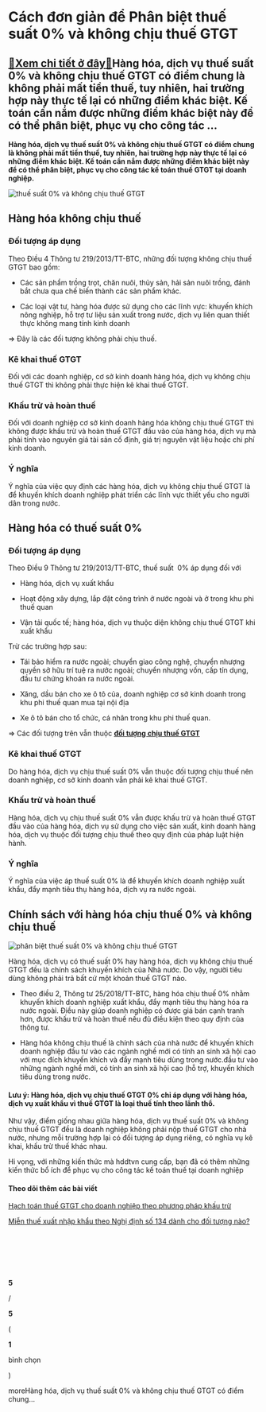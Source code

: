 Cách đơn giản để Phân biệt thuế suất 0% và không chịu thuế GTGT
===============================================================

[:gift:Xem chi tiết ở đây:gift:](https://hddtvn.com/cach-don-gian-de-phan-biet-thue-suat-0-va-khong-chiu-thue-gtgt/)Hàng hóa, dịch vụ thuế suất 0% và không chịu thuế GTGT có điểm chung là không phải mất tiền thuế, tuy nhiên, hai trường hợp này thực tế lại có những điểm khác biệt. Kế toán cần nắm được những điểm khác biệt này để có thể phân biệt, phục vụ cho công tác …
--------------------------------------------------------------------------------------------------------------------------------------------------------------------------------------------------------------------------------------------------------------

**Hàng hóa, dịch vụ thuế suất 0% và không chịu thuế GTGT có điểm chung là không phải mất tiền thuế, tuy nhiên, hai trường hợp này thực tế lại có những điểm khác biệt. Kế toán cần nắm được những điểm khác biệt này để có thể phân biệt, phục vụ cho công tác kế toán thuế GTGT tại doanh nghiệp.**


![thuế suất 0% và không chịu thuế GTGT](https://hddtvn.com/wp-content/uploads/2021/01/tax-6-scaled.jpg)


Hàng hóa không chịu thuế
------------------------


### Đối tượng áp dụng


Theo Điều 4 Thông tư 219/2013/TT-BTC, những đối tượng không chịu thuế GTGT bao gồm:




* Các sản phẩm trồng trọt, chăn nuôi, thủy sản, hải sản nuôi trồng, đánh bắt chưa qua chế biến thành các sản phẩm khác.

* Các loại vật tư, hàng hóa được sử dụng cho các lĩnh vực: khuyến khích nông nghiệp, hỗ trợ tư liệu sản xuất trong nước, dịch vụ liên quan thiết thực không mang tính kinh doanh



=> Đây là các đối tượng không phải chịu thuế.


### Kê khai thuế GTGT


Đối với các doanh nghiệp, cơ sở kinh doanh hàng hóa, dịch vụ không chịu thuế GTGT thì không phải thực hiện kê khai thuế GTGT.


### Khấu trừ và hoàn thuế


Đối với doanh nghiệp cơ sở kinh doanh hàng hóa không chịu thuế GTGT thì không được khấu trừ và hoàn thuế GTGT đầu vào của hàng hóa, dịch vụ mà phải tính vào nguyên giá tài sản cố định, giá trị nguyên vật liệu hoặc chi phí kinh doanh.


### Ý nghĩa


Ý nghĩa của việc quy định các hàng hóa, dịch vụ không chịu thuế GTGT là để khuyến khích doanh nghiệp phát triển các lĩnh vực thiết yếu cho người dân trong nước.


Hàng hóa có thuế suất 0%
------------------------


### Đối tượng áp dụng


Theo Điều 9 Thông tư 219/2013/TT-BTC, thuế suất  0% áp dụng đối với




* Hàng hóa, dịch vụ xuất khẩu

* Hoạt động xây dựng, lắp đặt công trình ở nước ngoài và ở trong khu phi thuế quan

* Vận tải quốc tế; hàng hóa, dịch vụ thuộc diện không chịu thuế GTGT khi xuất khẩu



Trừ các trường hợp sau:




* Tái bảo hiểm ra nước ngoài; chuyển giao công nghệ, chuyển nhượng quyền sở hữu trí tuệ ra nước ngoài; chuyển nhượng vốn, cấp tín dụng, đầu tư chứng khoán ra nước ngoài.

* Xăng, dầu bán cho xe ô tô của, doanh nghiệp cơ sở kinh doanh trong khu phi thuế quan mua tại nội địa

* Xe ô tô bán cho tổ chức, cá nhân trong khu phi thuế quan.



=> Các đối tượng trên vẫn thuộc **[đối tượng chịu thuế GTGT](#)**


### Kê khai thuế GTGT


Do hàng hóa, dịch vụ chịu thuế suất 0% vẫn thuộc đối tượng chịu thuế nên doanh nghiệp, cơ sở kinh doanh vẫn phải kê khai thuế GTGT.


### Khấu trừ và hoàn thuế


Hàng hóa, dịch vụ chịu thuế suất 0% vẫn được khấu trừ và hoàn thuế GTGT đầu vào của hàng hóa, dịch vụ sử dụng cho việc sản xuất, kinh doanh hàng hóa, dịch vụ thuộc đối tượng chịu thuế theo quy định của pháp luật hiện hành.


### Ý nghĩa


Ý nghĩa của việc áp thuế suất 0% là để khuyến khích doanh nghiệp xuất khẩu, đẩy mạnh tiêu thụ hàng hóa, dịch vụ ra nước ngoài.


**Chính sách với hàng hóa chịu thuế 0% và không chịu thuế**
-----------------------------------------------------------


![phân biệt thuế suất 0% và không chịu thuế GTGT](https://hddtvn.com/wp-content/uploads/2021/01/tax-3-2.jpg)


Hàng hóa, dịch vụ có thuế suất 0% hay hàng hóa, dịch vụ không chịu thuế GTGT đều là chính sách khuyến khích của Nhà nước. Do vậy, người tiêu dùng không phải trả bất cứ một khoản thuế GTGT nào.




* Theo điều 2, Thông tư 25/2018/TT-BTC, hàng hóa chịu thuế 0% nhằm khuyến khích doanh nghiệp xuất khẩu, đẩy mạnh tiêu thụ hàng hóa ra nước ngoài. Điều này giúp doanh nghiệp có được giá bán cạnh tranh hơn, được khấu trừ và hoàn thuế nếu đủ điều kiện theo quy định của thông tư.

* Hàng hóa không chịu thuế là chính sách của nhà nước để khuyến khích doanh nghiệp đầu tư vào các ngành nghề mới có tính an sinh xã hội cao với mục đích khuyến khích và đẩy mạnh tiêu dùng trong nước.đầu tư vào những ngành nghề mới, có tính an sinh xã hội cao (hỗ trợ, khuyến khích tiêu dùng trong nước.



#### **Lưu ý:** **Hàng hóa, dịch vụ chịu thuế GTGT 0% chỉ áp dụng với hàng hóa, dịch vụ xuất khẩu vì thuế GTGT là loại thuế tính theo lãnh thổ.**


Như vậy, điểm giống nhau giữa hàng hóa, dịch vụ thuế suất 0% và không chịu thuế GTGT đều là doanh nghiệp không phải nộp thuế GTGT cho nhà nước, nhưng mỗi trường hợp lại có đối tượng áp dụng riêng, có nghĩa vụ kê khai, khấu trừ thuế khác nhau.


Hi vọng, với những kiến thức mà hddtvn cung cấp, bạn đã có thêm những kiến thức bổ ích để phục vụ cho công tác kế toán thuế tại doanh nghiệp


#### Theo dõi thêm các bài viết


[Hạch toán thuế GTGT cho doanh nghiệp theo phương pháp khấu trừ](#)


[Miễn thuế xuất nhập khẩu theo Nghị định số 134 dành cho đối tượng nào?](#)


 


 


 








































**5**  

/  

**5**  

(  

**1**  

  

 bình chọn   

)


moreHàng hóa, dịch vụ thuế suất 0% và không chịu thuế GTGT có điểm chung…


